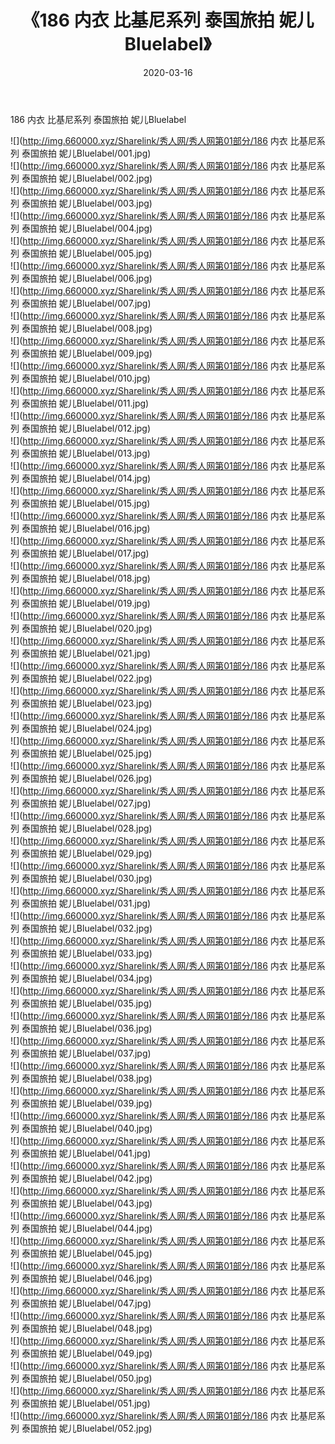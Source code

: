 ﻿---
layout: post
title:  《186 内衣 比基尼系列 泰国旅拍 妮儿Bluelabel》
date:   2020-03-16
img: http://img.660000.xyz/Sharelink/秀人网/秀人网第01部分/186 内衣 比基尼系列 泰国旅拍 妮儿Bluelabel/000.jpg
categories: [美女, 清纯, 唯美]
---

186 内衣 比基尼系列 泰国旅拍 妮儿Bluelabel

  ![](http://img.660000.xyz/Sharelink/秀人网/秀人网第01部分/186 内衣 比基尼系列 泰国旅拍 妮儿Bluelabel/001.jpg) <br> ![](http://img.660000.xyz/Sharelink/秀人网/秀人网第01部分/186 内衣 比基尼系列 泰国旅拍 妮儿Bluelabel/002.jpg) <br> ![](http://img.660000.xyz/Sharelink/秀人网/秀人网第01部分/186 内衣 比基尼系列 泰国旅拍 妮儿Bluelabel/003.jpg) <br> ![](http://img.660000.xyz/Sharelink/秀人网/秀人网第01部分/186 内衣 比基尼系列 泰国旅拍 妮儿Bluelabel/004.jpg) <br> ![](http://img.660000.xyz/Sharelink/秀人网/秀人网第01部分/186 内衣 比基尼系列 泰国旅拍 妮儿Bluelabel/005.jpg) <br> ![](http://img.660000.xyz/Sharelink/秀人网/秀人网第01部分/186 内衣 比基尼系列 泰国旅拍 妮儿Bluelabel/006.jpg) <br> ![](http://img.660000.xyz/Sharelink/秀人网/秀人网第01部分/186 内衣 比基尼系列 泰国旅拍 妮儿Bluelabel/007.jpg) <br> ![](http://img.660000.xyz/Sharelink/秀人网/秀人网第01部分/186 内衣 比基尼系列 泰国旅拍 妮儿Bluelabel/008.jpg) <br> ![](http://img.660000.xyz/Sharelink/秀人网/秀人网第01部分/186 内衣 比基尼系列 泰国旅拍 妮儿Bluelabel/009.jpg) <br> ![](http://img.660000.xyz/Sharelink/秀人网/秀人网第01部分/186 内衣 比基尼系列 泰国旅拍 妮儿Bluelabel/010.jpg) <br> ![](http://img.660000.xyz/Sharelink/秀人网/秀人网第01部分/186 内衣 比基尼系列 泰国旅拍 妮儿Bluelabel/011.jpg) <br> ![](http://img.660000.xyz/Sharelink/秀人网/秀人网第01部分/186 内衣 比基尼系列 泰国旅拍 妮儿Bluelabel/012.jpg) <br> ![](http://img.660000.xyz/Sharelink/秀人网/秀人网第01部分/186 内衣 比基尼系列 泰国旅拍 妮儿Bluelabel/013.jpg) <br> ![](http://img.660000.xyz/Sharelink/秀人网/秀人网第01部分/186 内衣 比基尼系列 泰国旅拍 妮儿Bluelabel/014.jpg) <br> ![](http://img.660000.xyz/Sharelink/秀人网/秀人网第01部分/186 内衣 比基尼系列 泰国旅拍 妮儿Bluelabel/015.jpg) <br> ![](http://img.660000.xyz/Sharelink/秀人网/秀人网第01部分/186 内衣 比基尼系列 泰国旅拍 妮儿Bluelabel/016.jpg) <br> ![](http://img.660000.xyz/Sharelink/秀人网/秀人网第01部分/186 内衣 比基尼系列 泰国旅拍 妮儿Bluelabel/017.jpg) <br> ![](http://img.660000.xyz/Sharelink/秀人网/秀人网第01部分/186 内衣 比基尼系列 泰国旅拍 妮儿Bluelabel/018.jpg) <br> ![](http://img.660000.xyz/Sharelink/秀人网/秀人网第01部分/186 内衣 比基尼系列 泰国旅拍 妮儿Bluelabel/019.jpg) <br> ![](http://img.660000.xyz/Sharelink/秀人网/秀人网第01部分/186 内衣 比基尼系列 泰国旅拍 妮儿Bluelabel/020.jpg) <br> ![](http://img.660000.xyz/Sharelink/秀人网/秀人网第01部分/186 内衣 比基尼系列 泰国旅拍 妮儿Bluelabel/021.jpg) <br> ![](http://img.660000.xyz/Sharelink/秀人网/秀人网第01部分/186 内衣 比基尼系列 泰国旅拍 妮儿Bluelabel/022.jpg) <br> ![](http://img.660000.xyz/Sharelink/秀人网/秀人网第01部分/186 内衣 比基尼系列 泰国旅拍 妮儿Bluelabel/023.jpg) <br> ![](http://img.660000.xyz/Sharelink/秀人网/秀人网第01部分/186 内衣 比基尼系列 泰国旅拍 妮儿Bluelabel/024.jpg) <br> ![](http://img.660000.xyz/Sharelink/秀人网/秀人网第01部分/186 内衣 比基尼系列 泰国旅拍 妮儿Bluelabel/025.jpg) <br> ![](http://img.660000.xyz/Sharelink/秀人网/秀人网第01部分/186 内衣 比基尼系列 泰国旅拍 妮儿Bluelabel/026.jpg) <br> ![](http://img.660000.xyz/Sharelink/秀人网/秀人网第01部分/186 内衣 比基尼系列 泰国旅拍 妮儿Bluelabel/027.jpg) <br> ![](http://img.660000.xyz/Sharelink/秀人网/秀人网第01部分/186 内衣 比基尼系列 泰国旅拍 妮儿Bluelabel/028.jpg) <br> ![](http://img.660000.xyz/Sharelink/秀人网/秀人网第01部分/186 内衣 比基尼系列 泰国旅拍 妮儿Bluelabel/029.jpg) <br> ![](http://img.660000.xyz/Sharelink/秀人网/秀人网第01部分/186 内衣 比基尼系列 泰国旅拍 妮儿Bluelabel/030.jpg) <br> ![](http://img.660000.xyz/Sharelink/秀人网/秀人网第01部分/186 内衣 比基尼系列 泰国旅拍 妮儿Bluelabel/031.jpg) <br> ![](http://img.660000.xyz/Sharelink/秀人网/秀人网第01部分/186 内衣 比基尼系列 泰国旅拍 妮儿Bluelabel/032.jpg) <br> ![](http://img.660000.xyz/Sharelink/秀人网/秀人网第01部分/186 内衣 比基尼系列 泰国旅拍 妮儿Bluelabel/033.jpg) <br> ![](http://img.660000.xyz/Sharelink/秀人网/秀人网第01部分/186 内衣 比基尼系列 泰国旅拍 妮儿Bluelabel/034.jpg) <br> ![](http://img.660000.xyz/Sharelink/秀人网/秀人网第01部分/186 内衣 比基尼系列 泰国旅拍 妮儿Bluelabel/035.jpg) <br> ![](http://img.660000.xyz/Sharelink/秀人网/秀人网第01部分/186 内衣 比基尼系列 泰国旅拍 妮儿Bluelabel/036.jpg) <br> ![](http://img.660000.xyz/Sharelink/秀人网/秀人网第01部分/186 内衣 比基尼系列 泰国旅拍 妮儿Bluelabel/037.jpg) <br> ![](http://img.660000.xyz/Sharelink/秀人网/秀人网第01部分/186 内衣 比基尼系列 泰国旅拍 妮儿Bluelabel/038.jpg) <br> ![](http://img.660000.xyz/Sharelink/秀人网/秀人网第01部分/186 内衣 比基尼系列 泰国旅拍 妮儿Bluelabel/039.jpg) <br> ![](http://img.660000.xyz/Sharelink/秀人网/秀人网第01部分/186 内衣 比基尼系列 泰国旅拍 妮儿Bluelabel/040.jpg) <br> ![](http://img.660000.xyz/Sharelink/秀人网/秀人网第01部分/186 内衣 比基尼系列 泰国旅拍 妮儿Bluelabel/041.jpg) <br> ![](http://img.660000.xyz/Sharelink/秀人网/秀人网第01部分/186 内衣 比基尼系列 泰国旅拍 妮儿Bluelabel/042.jpg) <br> ![](http://img.660000.xyz/Sharelink/秀人网/秀人网第01部分/186 内衣 比基尼系列 泰国旅拍 妮儿Bluelabel/043.jpg) <br> ![](http://img.660000.xyz/Sharelink/秀人网/秀人网第01部分/186 内衣 比基尼系列 泰国旅拍 妮儿Bluelabel/044.jpg) <br> ![](http://img.660000.xyz/Sharelink/秀人网/秀人网第01部分/186 内衣 比基尼系列 泰国旅拍 妮儿Bluelabel/045.jpg) <br> ![](http://img.660000.xyz/Sharelink/秀人网/秀人网第01部分/186 内衣 比基尼系列 泰国旅拍 妮儿Bluelabel/046.jpg) <br> ![](http://img.660000.xyz/Sharelink/秀人网/秀人网第01部分/186 内衣 比基尼系列 泰国旅拍 妮儿Bluelabel/047.jpg) <br> ![](http://img.660000.xyz/Sharelink/秀人网/秀人网第01部分/186 内衣 比基尼系列 泰国旅拍 妮儿Bluelabel/048.jpg) <br> ![](http://img.660000.xyz/Sharelink/秀人网/秀人网第01部分/186 内衣 比基尼系列 泰国旅拍 妮儿Bluelabel/049.jpg) <br> ![](http://img.660000.xyz/Sharelink/秀人网/秀人网第01部分/186 内衣 比基尼系列 泰国旅拍 妮儿Bluelabel/050.jpg) <br> ![](http://img.660000.xyz/Sharelink/秀人网/秀人网第01部分/186 内衣 比基尼系列 泰国旅拍 妮儿Bluelabel/051.jpg) <br> ![](http://img.660000.xyz/Sharelink/秀人网/秀人网第01部分/186 内衣 比基尼系列 泰国旅拍 妮儿Bluelabel/052.jpg) <br>